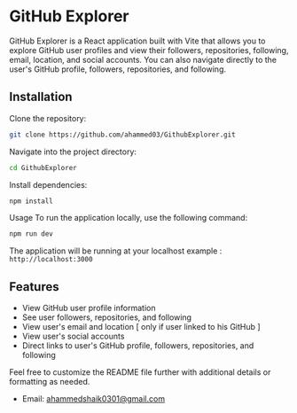 # GitHub Explorer

GitHub Explorer is a React application built with Vite that allows you to explore GitHub user profiles and view their followers, repositories, following, email, location, and social accounts. You can also navigate directly to the user's GitHub profile, followers, repositories, and following.

## Installation

Clone the repository:

```bash
git clone https://github.com/ahammed03/GithubExplorer.git
```

Navigate into the project directory:

```bash
cd GithubExplorer
```

Install dependencies:

```bash
npm install
```

Usage
To run the application locally, use the following command:

```bash
npm run dev
```

The application will be running at your localhost example : `http://localhost:3000`

## Features
- View GitHub user profile information
- See user followers, repositories, and following
- View user's email and location [ only if user linked to his GitHub ]
- View user's social accounts
- Direct links to user's GitHub profile, followers, repositories, and following


Feel free to customize the README file further with additional details or formatting as needed.
* Email: ahammedshaik0301@gmail.com